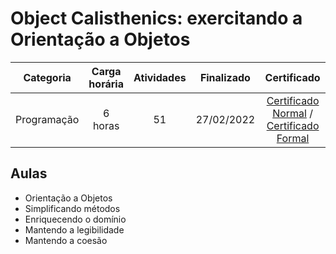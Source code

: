 # Object Calisthenics: exercitando a Orientação a Objetos

Categoria | Carga horária | Atividades | Finalizado | Certificado |
:-:|:-:|:-:|:-:|:-:|
Programação | 6 horas | 51 | 27/02/2022 | [Certificado Normal](https://cursos.alura.com.br/certificate/5332961b-060d-4421-8490-b7ae38cc8d31) / [Certificado Formal](https://cursos.alura.com.br/user/rodineicosta/course/object-calisthenics-exercitando-orientacao-objetos/formalCertificate)

## Aulas

- Orientação a Objetos
- Simplificando métodos
- Enriquecendo o domínio
- Mantendo a legibilidade
- Mantendo a coesão
